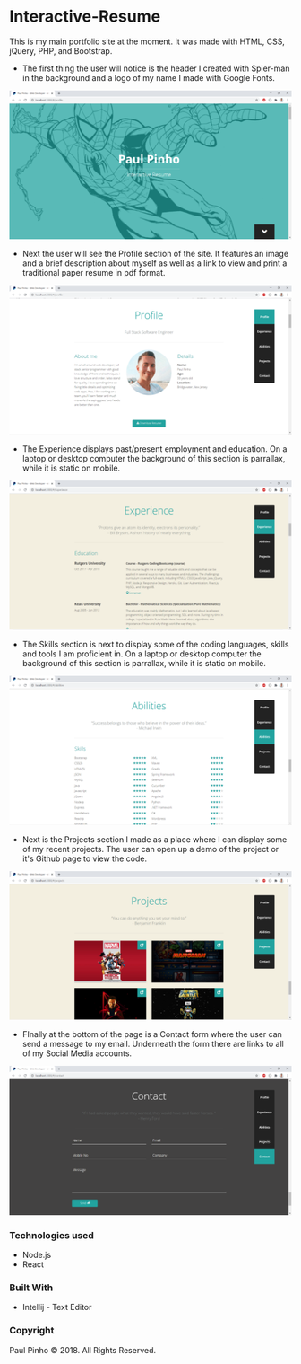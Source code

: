 # Interactive-Resume
This is my main portfolio site at the moment. It was made with HTML, CSS, jQuery, PHP, and Bootstrap.

* The first thing the user will notice is the header I created with Spier-man in the background and a logo of my name I made with Google Fonts.

![Header](public/images/readme/header.png)

* Next the user will see the Profile section of the site. It features an image and a brief description about myself as well as a link to view and print a traditional paper resume in pdf format.

![Intro](public/images/readme/profile.png)

* The Experience displays past/present employment and education. On a laptop or desktop computer the background of this section is parrallax, while it is static on mobile.

![Skills](public/images/readme/experience.png)

* The Skills section is next to display some of the coding languages, skills and tools I am proficient in. On a laptop or desktop computer the background of this section is parrallax, while it is static on mobile.

![Skills](public/images/readme/skills.png)

* Next is the Projects section I made as a place where I can display some of my recent projects. The user can open up a demo of the project or it's Github page to view the code.

![Projects](public/images/readme/projects.png)

* FInally at the bottom of the page is a Contact form where the user can send a message to my email. Underneath the form there are links to all of my Social Media accounts.

![Contact](public/images/readme/contact.png)

### Technologies used

- Node.js
- React

### Built With

* Intellij - Text Editor

### Copyright

Paul Pinho © 2018. All Rights Reserved.